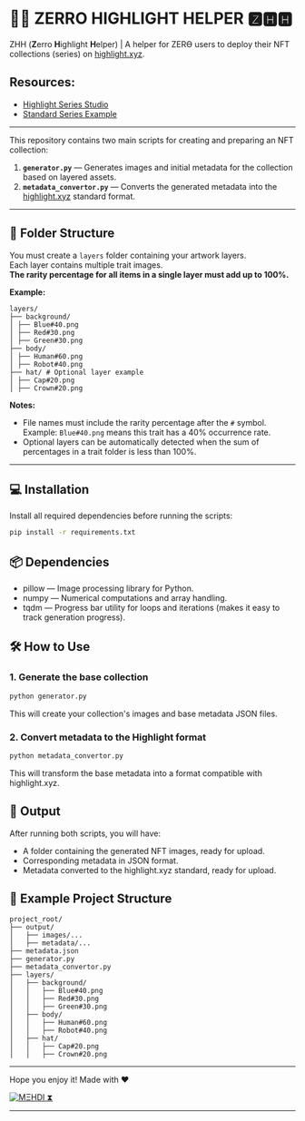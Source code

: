 # 🥷🏻 ZERRO HIGHLIGHT HELPER 🆉🅷🅷
ZHH (**Z**erro **H**ighlight **H**elper) | A helper for ZERѲ users to deploy their NFT collections (series) on [highlight.xyz](https://highlight.xyz).

## Resources:
* [Highlight Series Studio](https://highlight.xyz/tools/collections/create/type/Series)
* [Standard Series Example](https://tools.highlight.xyz/files/highlight-example-project.zip)
---

This repository contains two main scripts for creating and preparing an NFT collection:

1. **`generator.py`** — Generates images and initial metadata for the collection based on layered assets.
2. **`metadata_convertor.py`** — Converts the generated metadata into the [highlight.xyz](https://highlight.xyz) standard format.

---

## 📂 Folder Structure

You must create a `layers` folder containing your artwork layers.  
Each layer contains multiple trait images.  
**The rarity percentage for all items in a single layer must add up to 100%.**

**Example:**
```
layers/
├── background/
│ ├── Blue#40.png
│ ├── Red#30.png
│ ├── Green#30.png
├── body/
│ ├── Human#60.png
│ ├── Robot#40.png
├── hat/ # Optional layer example
│ ├── Cap#20.png
│ ├── Crown#20.png
```


**Notes:**
- File names must include the rarity percentage after the `#` symbol.  
  Example: `Blue#40.png` means this trait has a 40% occurrence rate.
- Optional layers can be automatically detected when the sum of percentages in a trait folder is less than 100%.

---

## 💻 Installation
Install all required dependencies before running the scripts:
```bash
pip install -r requirements.txt
```

## 📦 Dependencies
* pillow — Image processing library for Python.
* numpy — Numerical computations and array handling.
* tqdm — Progress bar utility for loops and iterations (makes it easy to track generation progress).
  
## 🛠 How to Use

### 1. Generate the base collection
```bash
python generator.py
```
This will create your collection's images and base metadata JSON files.

### 2. Convert metadata to the Highlight format
```bash
python metadata_convertor.py
```
This will transform the base metadata into a format compatible with highlight.xyz.

## 🚀 Output
After running both scripts, you will have:
* A folder containing the generated NFT images, ready for upload.
* Corresponding metadata in JSON format.
* Metadata converted to the highlight.xyz standard, ready for upload.

  
## 📌 Example Project Structure
```
project_root/
├── output/
│   ├── images/...
│   ├── metadata/...
├── metadata.json
├── generator.py
├── metadata_convertor.py
├── layers/
│   ├── background/
│   │   ├── Blue#40.png
│   │   ├── Red#30.png
│   │   ├── Green#30.png
│   ├── body/
│   │   ├── Human#60.png
│   │   ├── Robot#40.png
│   ├── hat/
│   │   ├── Cap#20.png
│   │   ├── Crown#20.png
```

---

Hope you enjoy it!
Made with ❤️

[![MΞHDI ⧗](https://img.shields.io/badge/M%CE%9EHDI-Zerion-darkblue)](https://link.zerion.io/)

---
